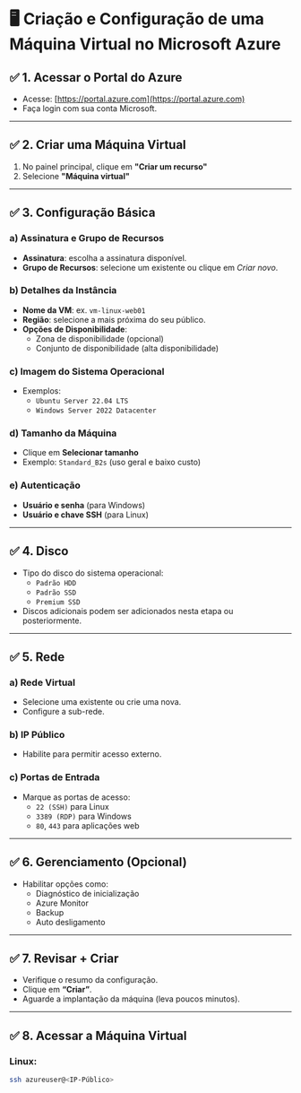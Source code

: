 # 🖥️ Criação e Configuração de uma Máquina Virtual no Microsoft Azure

## ✅ 1. Acessar o Portal do Azure
- Acesse: [https://portal.azure.com](https://portal.azure.com)
- Faça login com sua conta Microsoft.

---

## ✅ 2. Criar uma Máquina Virtual
1. No painel principal, clique em **"Criar um recurso"**
2. Selecione **"Máquina virtual"**

---

## ✅ 3. Configuração Básica

### a) Assinatura e Grupo de Recursos
- **Assinatura**: escolha a assinatura disponível.
- **Grupo de Recursos**: selecione um existente ou clique em *Criar novo*.

### b) Detalhes da Instância
- **Nome da VM**: ex. `vm-linux-web01`
- **Região**: selecione a mais próxima do seu público.
- **Opções de Disponibilidade**:
  - Zona de disponibilidade (opcional)
  - Conjunto de disponibilidade (alta disponibilidade)

### c) Imagem do Sistema Operacional
- Exemplos:
  - `Ubuntu Server 22.04 LTS`
  - `Windows Server 2022 Datacenter`

### d) Tamanho da Máquina
- Clique em **Selecionar tamanho**
- Exemplo: `Standard_B2s` (uso geral e baixo custo)

### e) Autenticação
- **Usuário e senha** (para Windows)
- **Usuário e chave SSH** (para Linux)

---

## ✅ 4. Disco
- Tipo do disco do sistema operacional:
  - `Padrão HDD`
  - `Padrão SSD`
  - `Premium SSD`
- Discos adicionais podem ser adicionados nesta etapa ou posteriormente.

---

## ✅ 5. Rede

### a) Rede Virtual
- Selecione uma existente ou crie uma nova.
- Configure a sub-rede.

### b) IP Público
- Habilite para permitir acesso externo.

### c) Portas de Entrada
- Marque as portas de acesso:
  - `22 (SSH)` para Linux
  - `3389 (RDP)` para Windows
  - `80`, `443` para aplicações web

---

## ✅ 6. Gerenciamento (Opcional)
- Habilitar opções como:
  - Diagnóstico de inicialização
  - Azure Monitor
  - Backup
  - Auto desligamento

---

## ✅ 7. Revisar + Criar
- Verifique o resumo da configuração.
- Clique em **“Criar”**.
- Aguarde a implantação da máquina (leva poucos minutos).

---

## ✅ 8. Acessar a Máquina Virtual

### Linux:
```bash
ssh azureuser@<IP-Público>

